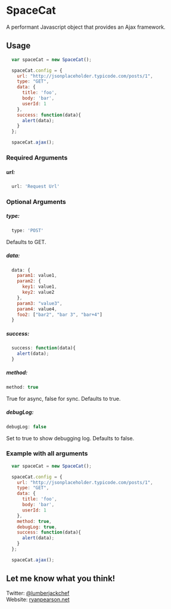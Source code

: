 # SpaceCat
A performant Javascript object that provides an Ajax framework.



## Usage

```js
  var spaceCat = new SpaceCat();

  spaceCat.config = {
    url: "http://jsonplaceholder.typicode.com/posts/1",
    type: "GET",
    data: {
      title: 'foo',
      body: 'bar',
      userId: 1
    },
    success: function(data){
      alert(data);
    }
  };

  spaceCat.ajax();

```

### Required Arguments

##### url:
```js
  url: 'Request Url'
```

### Optional Arguments

##### type:
```js
  type: 'POST'
```
Defaults to GET.

##### data:
```js
  data: {
    param1: value1,
    param2: {
      key1: value1,
      key2: value2
    },
    param3: "value3",
    param4: value4,
    foo2: ["bar2", "bar 3", "bar+4"]
  }
```

##### success:
```js
  success: function(data){
    alert(data);
  }
```

##### method:
```js
method: true
```
True for async, false for sync. Defaults to true.

##### debugLog:
```js
debugLog: false
```
Set to true to show debugging log. Defaults to false.

### Example with all arguments

```js
  var spaceCat = new SpaceCat();

  spaceCat.config = {
    url: "http://jsonplaceholder.typicode.com/posts/1",
    type: "GET",
    data: {
      title: 'foo',
      body: 'bar',
      userId: 1
    },
    method: true,
    debugLog: true,
    success: function(data){
      alert(data);
    }
  };

  spaceCat.ajax();

```
## Let me know what you think!
Twitter: [@lumberjackchef](http://twitter.com/lumberjackchef)  
Website: [ryanpearson.net](http://ryanpearson.net)

